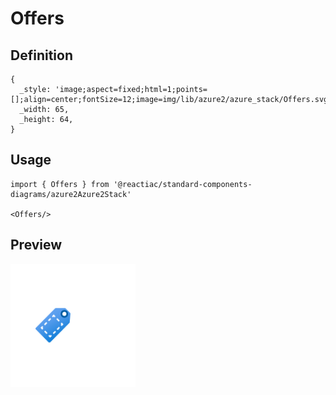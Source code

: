 # Offers

## Definition

```
{
  _style: 'image;aspect=fixed;html=1;points=[];align=center;fontSize=12;image=img/lib/azure2/azure_stack/Offers.svg;strokeColor=none;',
  _width: 65,
  _height: 64,
}
```

## Usage

```
import { Offers } from '@reactiac/standard-components-diagrams/azure2Azure2Stack'

<Offers/>
```

## Preview

<img src="./offers.png" width="200"/>
